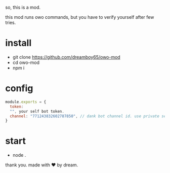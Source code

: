 so, this is a mod.

this mod runs owo commands, but you have to verify yourself after few tries.

# install
+ git clone https://github.com/dreamboy65/owo-mod
+ cd owo-mod
+ npm i

# config
```js
module.exports = {
  token:
  "", your self bot token.
  channel: "771243832602787850", // dank bot channel id. use private server as some people tend to get jealous easily and report you.
}
```

# start
+ node .


thank you.
made with ♥ by dream.